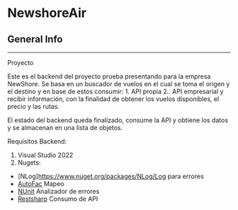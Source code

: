 # NewshoreAir

## General Info
***

Proyecto

Este es el backend del proyecto prueba presentando para la empresa NewShore. Se basa en un buscador de vuelos en el cual se toma el origen y el destino y en base de estos consumir: 1. API propia 2.. API empresarial y recibir información, con la finalidad de obtener los vuelos disponibles, el precio y las rutas.

El estado del backend queda finalizado, consume la API y obtiene los datos y se almacenan en una lista de objetos.

Requisitos Backend: 

1. Visual Studio 2022
2. Nugets:  
 
* [NLog]https://www.nuget.org/packages/NLog/Log para errores
* [AutoFac](https://www.nuget.org/packages/Autofac/) Mapeo
* [NUnit](https://nunit.org/) Analizador de errores
* [Restsharp](https://www.nuget.org/packages/RestSharp) Consumo de API     
  
